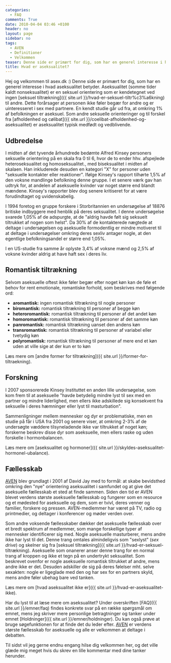 ```yaml
---
categories:
  - FAQ
comments: True
date: 2010-04-04 03:46 +0100
header: no
layout: page
sidebar: no
tags:
  - AVEN
  - Definitioner
  - Velkommen
teaser: Denne side er primært for dig, som har en generel interesse i hvad aseksualitet betyder.
title: Hvad er aseksualitet?
---
```

Hej og velkommen til asex.dk :) Denne side er primært for dig, som har en generel interesse i hvad aseksualitet betyder.
Aseksualitet (somme tider kaldt nonseksualitet) er en seksuel orientering som er kendetegnet ved ingen [seksuel tiltrækning]({{ site.url }}/hvad-er-seksuel-tiltr%c3%a6kning) til andre. Dette forårsager at personen ikke føler begær for andre og er uinteresseret i sex med partnere. En kendt studie går ud fra, at omkring 1% af befolkningen er aseksuel. Som andre seksuelle orienteringer og til forskel fra [afholdenhed og cølibat]({{ site.url }}/coelibat-afholdenhed-og-aseksualitet) er aseksualitet typisk medfødt og vedblivende.

<a name="udbredelse" id="udbredelse"></a>
## Udbredelse

I midten af det tyvende århundrede bedømte Alfred Kinsey personers seksuelle orientering på en skala fra 0 til 6, hvor de to ender hhv. afspejlede heteroseksualitet og homoseksualitet., med biseksualitet i midten af skalaen. Han inkluderede desuden en kategori "X" for personer uden "seksuelle kontakter eller reaktioner". Ifølge Kinsey's rapport tilhørte 1,5% af den voksne mandlinge befolkning denne gruppe. I et senere værk gav han udtryk for, at andelen af aseksuelle kvinder var noget større end blandt mændene. Kinsey's rapporter blev dog senere kritiseret for at være forudindtaget og uvidenskabelig.

I 1994 foretog en gruppe forskere i Storbritannien en  undersøgelse af 18876 britiske indbyggere med henblik på deres seksualitet. I denne undersøgelse svarede 1,05% af de adspurgte, at de "aldrig havde følt sig seksuelt tiltrukket af nogen som helst". Da 30% af de kontakterede nægtede at deltage i undersøgelsen og aseksuelle formodentlig er mindre motiveret til at deltage i undersøgelser omkring deres sexliv antager nogle, at den egentlige befolkningsandel er større end 1,05%.

I en US-studie fra samme år oplyste 3,4% af voksne mænd og 2,5% af voksne kvinder aldrig at have haft sex i deres liv.

<a name="romantisk-tiltrækning" id="romantisk-tiltrækning"></a>
## Romantisk tiltrækning

Selvom aseksuelle oftest ikke føler begær efter noget køn kan de føle et behov for rent emotionale, romantiske forhold, som beskrives med følgende ord:

* **aromantisk:** ingen romantisk tiltrækning til nogle personer
* **biromantisk:** romantisk tiltrækning til personer af begge køn
* **heteroromantisk:** romantisk tiltrækning til personer af det andet køn
* **homoromantisk:** romantisk tiltrækning til personer af det samme køn
* **panromantisk:** romantisk tiltrækning uanset den andens køn
* **transromantisk:** romantisk tiltrækning til personer af variabel eller tvetydig køn
* **polyromantisk:** romantisk tiltrækning til personer af mere end et køn uden at ville sige at der kun er to køn

Læs mere om [andre former for tiltrækning]({{ site.url }}/former-for-tiltraekning).

## Forskning

I 2007 sponsorerede Kinsey Instituttet en anden lille undersøgelse, som kom frem til at aseksuelle "havde betydelig mindre lyst til sex med en partner og mindre liderlighed, men ellers ikke adskillede sig konsekvent fra seksuelle i deres hæmninger eller lyst til masturbation".

Sammenligninger mellem mennesker og dyr er problematiske, men en studie på får i USA fra 2001 og senere viser, at omkring 2-3% af de undersøgte væddere tilsyneladende ikke var tiltrukket af noget køn; forskerne beskrev disse dyr som aseksuelle, men ellers raske og uden forskelle i hormonbalancen.

Læs mere om [aseksualitet og hormoner]({{ site.url }}/skyldes-aseksualitet-hormonel-ubalance).

## Fællesskab

[AVEN](https://www.asexuality.org/) blev grundlagt i 2001 af David Jay med to formål: at skabe bevidsthed omkring den "nye" orientering aseksualitet i samfundet og at give det aseksuelle fællesskab et sted at finde sammen. Siden den tid er AVEN blevet verdens største aseksuelle fællesskab og fungerer som en resource og et mødested for aseksuelle og dem, som er tvivl, deres venner og familier, forskere og pressen. AVEN-medlemmer har været på TV, radio og printmedier, og deltager i konferencer og møder verden over.

Som andre voksende fællesskaber dækker det aseksuelle fællesskab over et bredt spektrum af medlemmer, som  mange forskellige typer af mennesker identificerer sig med. Nogle aseksuelle masturberer, mens andre ikke har lyst til det. Denne trang omtales almindeligvis som "sexlyst" (*sex drive*) og skelner sig fra [seksuel tiltrækning]({{ site.url }}/hvad-er-seksuel-tiltrækning). Aseksuelle som onanerer anser denne trang for en normal trang af kroppen og ikke et tegn på en undertrykt seksualitet. Som beskrevet ovenfor er nogle aseksuelle romantisk tiltrukket af andre, mens andre ikke er det. Desuden adskiller de sig på deres følelser mht. selve sexakten: nogle er ligeglade med den og har sex for en partners skyld, mens andre føler ubehag bare ved tanken.

Læs mere om [hvad aseksualitet ikke er]({{ site.url }}/hvad-er-aseksualitet-ikke).

Har du lyst til at læse mere om aseksualitet? Under overskriften [FAQ]({{ site.url }}/emner/faq) findes konkrete svar på en række spørgsmål om emnet, mens jeg skriver mere personlige betragtninger og tanker under emnet [Holdninger]({{ site.url }}/emner/holdninger). Du kan også prøve at bruge søgefunktionen for at finde det du leder efter. [AVEN](https://www.asexuality.org/) er verdens største fællesskab for aseksuelle og alle er velkommen at deltage i debatten.

Til sidst vil jeg gerne endnu engang hilse dig velkommen her, og det ville glæde mig meget hvis du skrev en lille kommentar med dine tanker herunder.
